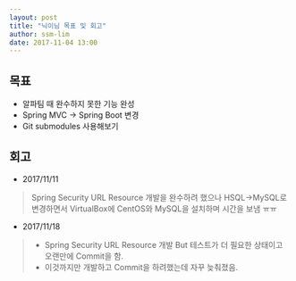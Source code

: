 ```yaml
---
layout: post
title: "닉이님 목표 및 회고"
author: ssm-lim
date: 2017-11-04 13:00
---
```


## 목표
- 알파팀 때 완수하지 못한 기능 완성
- Spring MVC -> Spring Boot 변경
- Git submodules 사용해보기

## 회고
- 2017/11/11 
> Spring Security URL Resource 개발을 완수하려 했으나 HSQL->MySQL로 변경하면서 VirtualBox에 CentOS와 MySQL을 설치하며 시간을 보냄 ㅠㅠ

- 2017/11/18
>* Spring Security URL Resource 개발 But 테스트가 더 필요한 상태이고 오랜만에 Commit을 함.<br>
>* 이것까지만 개발하고 Commit을 하려했는데 자꾸 늦춰졌음.
